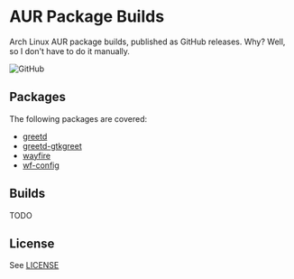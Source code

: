 # AUR Package Builds

Arch Linux AUR package builds, published as GitHub releases. Why? Well, so I
don't have to do it manually.

![GitHub](https://github.com/karras/aur-package-builds/workflows/Publish/badge.svg?branch=main)

## Packages

The following packages are covered:

* [greetd](https://aur.archlinux.org/packages/greetd/)
* [greetd-gtkgreet](https://aur.archlinux.org/packages/greetd-gtkgreet/)
* [wayfire](https://aur.archlinux.org/packages/wayfire/)
* [wf-config](https://aur.archlinux.org/packages/wf-config/)

## Builds

TODO

## License

See [LICENSE](./LICENSE)
